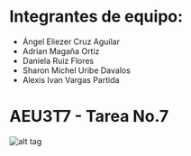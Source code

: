 # Integrantes de equipo:
- Ángel Eliezer Cruz Aguilar
- Adrian Magaña Ortiz
- Daniela Ruiz Flores
- Sharon Michel Uribe Davalos
- Alexis Ivan Vargas Partida


# AEU3T7 - Tarea No.7
![alt tag](https://drive.google.com/open?id=1-LMIUV_E8ZT-CZTPV1dN4JDa_h2wNT_r)
